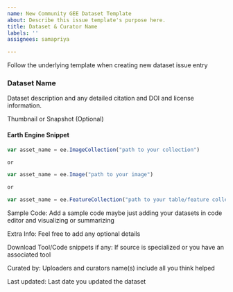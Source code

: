 ```yaml
---
name: New Community GEE Dataset Template
about: Describe this issue template's purpose here.
title: Dataset & Curator Name
labels: ''
assignees: samapriya

---
```


Follow the underlying template when creating new dataset issue entry

### Dataset Name
Dataset description and any detailed citation and DOI and license information.

Thumbnail or Snapshot (Optional)

#### Earth Engine Snippet
```js
var asset_name = ee.ImageCollection("path to your collection")

or

var asset_name = ee.Image("path to your image")

or

var asset_name = ee.FeatureCollection("path to your table/feature collection")
```

Sample Code: Add a sample code maybe just adding your datasets in code editor and visualizing or summarizing

Extra Info: Feel free to add any optional details 

Download Tool/Code snippets if any: If source is specialized or you have an associated tool

Curated by: Uploaders and curators name(s) include all you think helped

Last updated: Last date you updated the dataset
